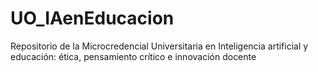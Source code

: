 # UO_IAenEducacion
Repositorio de la Microcredencial Universitaria en Inteligencia artificial y educación: ética, pensamiento crítico e  innovación docente
